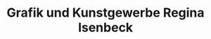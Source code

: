 ---
title: "Grafik und Kunstgewerbe Regina Isenbeck"
url: /sprockhoevel/grafik-und-kunstgewerbe-regina-isenbeck/
shop: Andenken
---